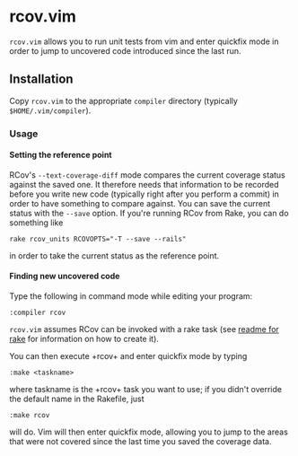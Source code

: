 # rcov.vim

`rcov.vim` allows you to run unit tests from vim and enter quickfix mode in order to jump to uncovered code introduced since the last run.

## Installation
Copy `rcov.vim` to the appropriate `compiler` directory (typically `$HOME/.vim/compiler`).

### Usage

#### Setting the reference point

RCov's `--text-coverage-diff` mode compares the current coverage status against the saved one. It therefore needs that information to be recorded before you write new code (typically right after you perform a commit) in order to have something to compare against.  You can save the current status with the `--save` option.  If you're running RCov from Rake, you can do something like
  
`rake rcov_units RCOVOPTS="-T --save --rails"`

in order to take the current status as the reference point.

#### Finding new uncovered code

Type the following in command mode while editing your program:
  
`:compiler rcov`

`rcov.vim` assumes RCov can be invoked with a rake task (see  [readme for rake]("http://github.com/relevance/rcov/blob/master/doc/readme_for_rake.markdown") for information on how to create it). 

You can then execute +rcov+ and enter quickfix mode by typing

`:make <taskname>`

where taskname is the +rcov+ task you want to use; if you didn't override the default name in the Rakefile, just
  
`:make rcov`

will do.  Vim will then enter quickfix mode, allowing you to jump to the areas that were not covered since the last time you saved the coverage data.
